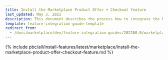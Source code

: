 ```yaml
---
title: Install the Marketplace Product Offer + Checkout feature
last_updated: May 3, 2021
description: This document describes the process how to integrate the Marketplace Product Offer + Checkout feature into a Spryker project.
template: feature-integration-guide-template
redirect_from:
  - /docs/marketplace/dev/feature-integration-guides/202200.0/marketplace-product-offer-checkout-feature-integration.html
---
```


{% include pbc/all/install-features/latest/marketplace/install-the-marketplace-product-offer-checkout-feature.md %} <!-- To edit, see /_includes/pbc/all/install-features/202311.0/marketplace/install-the-marketplace-product-offer-checkout-feature.md -->
